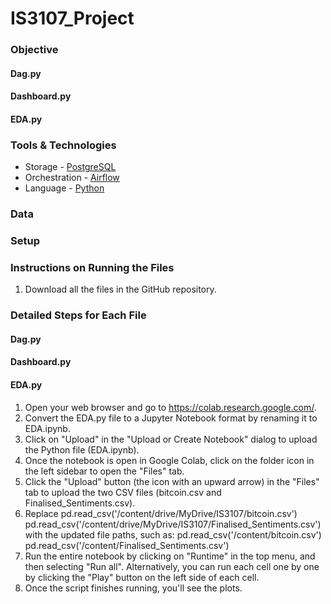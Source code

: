 # IS3107_Project

### Objective
#### Dag.py
#### Dashboard.py
#### EDA.py

### Tools & Technologies
- Storage - [PostgreSQL](https://www.postgresql.org/)
- Orchestration - [Airflow](https://airflow.apache.org/)
- Language - [Python](https://www.python.org/)

### Data 

### Setup

### Instructions on Running the Files
1. Download all the files in the GitHub repository. 
### Detailed Steps for Each File
#### Dag.py
#### Dashboard.py
#### EDA.py
1. Open your web browser and go to https://colab.research.google.com/.
2. Convert the EDA.py file to a Jupyter Notebook format by renaming it to EDA.ipynb.
3. Click on "Upload" in the "Upload or Create Notebook" dialog to upload the Python file (EDA.ipynb).
4. Once the notebook is open in Google Colab, click on the folder icon in the left sidebar to open the "Files" tab.
5. Click the "Upload" button (the icon with an upward arrow) in the "Files" tab to upload the two CSV files (bitcoin.csv and Finalised_Sentiments.csv).
6. Replace 
   pd.read_csv('/content/drive/MyDrive/IS3107/bitcoin.csv')
   pd.read_csv('/content/drive/MyDrive/IS3107/Finalised_Sentiments.csv')
   with the updated file paths, such as:
   pd.read_csv('/content/bitcoin.csv')
   pd.read_csv('/content/Finalised_Sentiments.csv')
7. Run the entire notebook by clicking on "Runtime" in the top menu, and then selecting "Run all". Alternatively, you can run each cell one by one by clicking the "Play" button on the left side of each cell.
8. Once the script finishes running, you'll see the plots.
